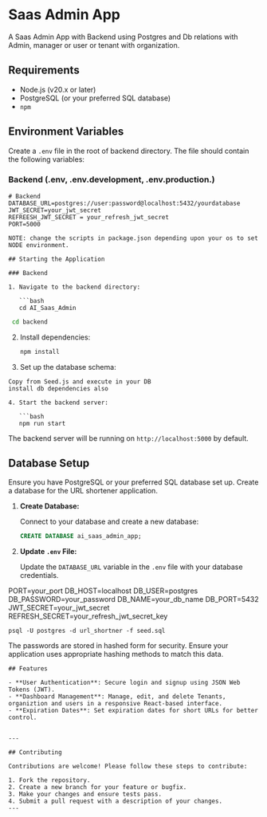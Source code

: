 # Saas Admin App

A Saas Admin App with Backend using Postgres and Db relations with Admin, manager or user or tenant with organization.

## Requirements

- Node.js (v20.x or later)
- PostgreSQL (or your preferred SQL database)
- `npm`

## Environment Variables

Create a `.env` file in the root of backend directory. The file should contain the following variables:

### Backend (.env, .env.development, .env.production.)

```env
# Backend
DATABASE_URL=postgres://user:password@localhost:5432/yourdatabase
JWT_SECRET=your_jwt_secret
REFREESH_JWT_SECRET = your_refresh_jwt_secret
PORT=5000

NOTE: change the scripts in package.json depending upon your os to set NODE environment.

## Starting the Application

### Backend

1. Navigate to the backend directory:

   ```bash
   cd AI_Saas_Admin
   ```

  ```bash
   cd backend
   ```

2. Install dependencies:

   ```bash
   npm install
   ```

3. Set up the database schema:

```
Copy from Seed.js and execute in your DB
install db dependencies also

4. Start the backend server:

   ```bash
   npm run start
   ```

   The backend server will be running on `http://localhost:5000` by default.


## Database Setup

Ensure you have PostgreSQL or your preferred SQL database set up. Create a database for the URL shortener application.

1. **Create Database:**

   Connect to your database and create a new database:

   ```sql
   CREATE DATABASE ai_saas_admin_app;
   ```

2. **Update `.env` File:**

   Update the `DATABASE_URL` variable in the `.env` file with your database credentials.
   
PORT=your_port
DB_HOST=localhost
DB_USER=postgres
DB_PASSWORD=your_password
DB_NAME=your_db_name
DB_PORT=5432
JWT_SECRET=your_jwt_secret
REFRESH_SECRET=your_refresh_jwt_secret_key

   

```
psql -U postgres -d url_shortner -f seed.sql
```

The passwords are stored in hashed form for security. Ensure your application uses appropriate hashing methods to match this data.

```
## Features

- **User Authentication**: Secure login and signup using JSON Web Tokens (JWT).
- **Dashboard Management**: Manage, edit, and delete Tenants, organiztion and users in a responsive React-based interface.
- **Expiration Dates**: Set expiration dates for short URLs for better control.


---

## Contributing

Contributions are welcome! Please follow these steps to contribute:

1. Fork the repository.
2. Create a new branch for your feature or bugfix.
3. Make your changes and ensure tests pass.
4. Submit a pull request with a description of your changes.
---
